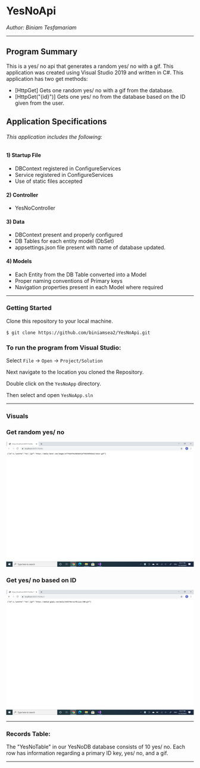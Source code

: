 # YesNoApi  
*Author: Biniam Tesfamariam*  

----

## Program Summary 
This is a yes/ no api that generates a random yes/ no with a gif. This application was created using Visual Studio 2019 and written in C#. This application has two get methods: 

- [HttpGet] Gets one random yes/ no with a gif from the database.  
- [HttpGet("{id}")] Gets one yes/ no from the database based on the ID given from the user.   

## Application Specifications
###### This application includes the following:  

#### 1) Startup File 
- DBContext registered in ConfigureServices  
- Service registered in ConfigureServices    
- Use of static files accepted  

#### 2) Controller  
- YesNoController  

#### 3) Data  
- DBContext present and properly configured  
- DB Tables for each entity model (DbSet<YesNo>)  
- appsettings.json file present with name of database updated.  
 
#### 4) Models  
- Each Entity from the DB Table converted into a Model  
- Proper naming conventions of Primary keys  
- Navigation properties present in each Model where required  
---

### Getting Started
Clone this repository to your local machine.

```
$ git clone https://github.com/biniamsea2/YesNoApi.git
```

### To run the program from Visual Studio:
Select ```File``` -> ```Open``` -> ```Project/Solution```

Next navigate to the location you cloned the Repository.

Double click on the ```YesNoApp``` directory.

Then select and open ```YesNoApp.sln```

---

### Visuals

### Get random yes/ no
![Image 1](https://github.com/biniamsea2/YesNoApi/blob/main/Screenshot%20(15).png)
### Get yes/ no based on ID
![Image 1](https://github.com/biniamsea2/YesNoApi/blob/main/Screenshot%20(16).png)

---
### Records Table:  
The "YesNoTable" in our YesNoDB database consists of 10 yes/ no. Each row has information regarding a primary ID key, yes/ no, and a gif. 

---

